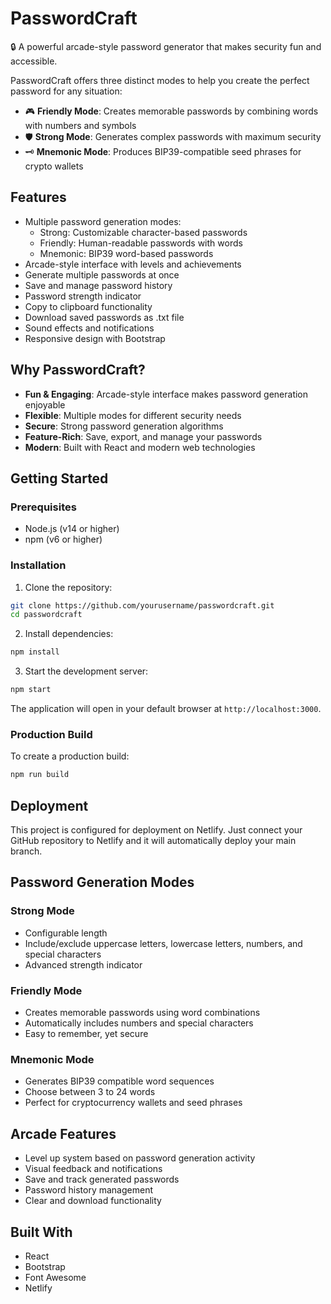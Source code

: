 # PasswordCraft

🔒 A powerful arcade-style password generator that makes security fun and accessible.

PasswordCraft offers three distinct modes to help you create the perfect password for any situation:

- 🎮 **Friendly Mode**: Creates memorable passwords by combining words with numbers and symbols
- 🛡️ **Strong Mode**: Generates complex passwords with maximum security
- 🗝️ **Mnemonic Mode**: Produces BIP39-compatible seed phrases for crypto wallets

## Features

- Multiple password generation modes:
  - Strong: Customizable character-based passwords
  - Friendly: Human-readable passwords with words
  - Mnemonic: BIP39 word-based passwords
- Arcade-style interface with levels and achievements
- Generate multiple passwords at once
- Save and manage password history
- Password strength indicator
- Copy to clipboard functionality
- Download saved passwords as .txt file
- Sound effects and notifications
- Responsive design with Bootstrap

## Why PasswordCraft?

- **Fun & Engaging**: Arcade-style interface makes password generation enjoyable
- **Flexible**: Multiple modes for different security needs
- **Secure**: Strong password generation algorithms
- **Feature-Rich**: Save, export, and manage your passwords
- **Modern**: Built with React and modern web technologies

## Getting Started

### Prerequisites

- Node.js (v14 or higher)
- npm (v6 or higher)

### Installation

1. Clone the repository:
```bash
git clone https://github.com/yourusername/passwordcraft.git
cd passwordcraft
```

2. Install dependencies:
```bash
npm install
```

3. Start the development server:
```bash
npm start
```

The application will open in your default browser at `http://localhost:3000`.

### Production Build

To create a production build:
```bash
npm run build
```

## Deployment

This project is configured for deployment on Netlify. Just connect your GitHub repository to Netlify and it will automatically deploy your main branch.

## Password Generation Modes

### Strong Mode
- Configurable length
- Include/exclude uppercase letters, lowercase letters, numbers, and special characters
- Advanced strength indicator

### Friendly Mode
- Creates memorable passwords using word combinations
- Automatically includes numbers and special characters
- Easy to remember, yet secure

### Mnemonic Mode
- Generates BIP39 compatible word sequences
- Choose between 3 to 24 words
- Perfect for cryptocurrency wallets and seed phrases

## Arcade Features

- Level up system based on password generation activity
- Visual feedback and notifications
- Save and track generated passwords
- Password history management
- Clear and download functionality

## Built With

- React
- Bootstrap
- Font Awesome
- Netlify

